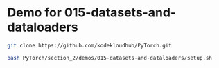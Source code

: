 # Demo for 015-datasets-and-dataloaders
```bash
git clone https://github.com/kodekloudhub/PyTorch.git
```

```bash
bash PyTorch/section_2/demos/015-datasets-and-dataloaders/setup.sh
```
